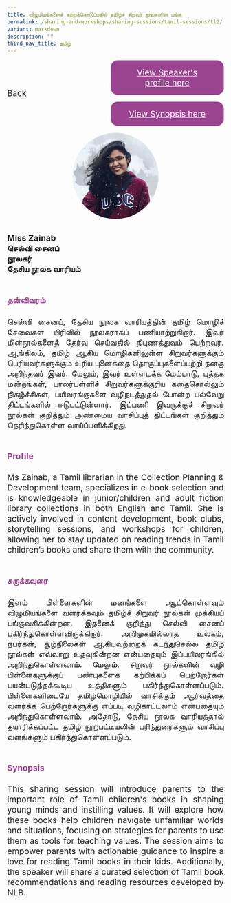 ```yaml
---
title: விழுமியங்களைக் கற்றுக்கொடுப்பதில் தமிழ்ச் சிறுவர் நூல்களின் பங்கு
permalink: /sharing-and-workshops/sharing-sessions/tamil-sessions/tl2/
variant: markdown
description: ""
third_nav_title: தமிழ்
---
```

<style>
.entry-title{
  font-size: 2.25rem;
  font-weight: 700;
  margin-bottom: 2rem;
  text-align: center;
}
.entry-content p{
  text-align: justify;
}

.entry-title.supported-by{
  margin-bottom: 0;
  margin-top: 3rem;
}

.entry-content .buttons-container{
  align-items: center;
  column-gap: 1rem;
  display: flex;
  flex-wrap: wrap;
  justify-content: center;
}
.entry-content .buttons-container .btn-link{
  background-color: #7431e8;
  border-radius: 0.4rem;
  color: #fff;
  font-size: 1.5rem;
  margin-bottom: 1rem;
  padding: 15px 20px;
  text-align: center;
  text-decoration: none;
  width: 15rem;
}
.entry-content .buttons-container .btn-link:hover{
  background-color: lightgrey;
}

.entry-content.sharing-sessions{
  align-items: center;
  display: flex;
  flex-direction: column;
  row-gap: 1.5rem;
}
.entry-content.sharing-sessions .session-item{
  align-items: flex-start;
  background-color:#d84178;
  border-radius: 0.5rem;
  color: #ffffff;
  row-gap: 2rem;
  display: flex;
  font-size: 1.1rem;
  flex-direction: column;
  line-height: 1.2;
  justify-content: space-between;
  margin-bottom: 2rem;
  padding: 1rem;
  width: 100%;
}
.entry-content.sharing-sessions .session-item .lower-wrapper{
  display: flex;
  flex-direction: column;
  row-gap: 2rem;
  width: 100%;
}
.entry-content.sharing-sessions .session-item .session-link{
  border: 2px solid lightgrey;
  border-radius: 0.5rem;
  padding: 1rem;
  text-align: center;
}
.entry-content.sharing-sessions .session-item .session-link a{
  color: #ffffff;
}

.entry-content.sharing-sessions.malay-sessions .session-item{
  background-color: #a3c864;
}

.entry-content.sharing-sessions.tamil-sessions .session-item,
.entry-content.sharing-sessions.preschools-exhibitors .session-item{
  background-color: #9b4490;
}

.entry-content.sharing-sessions.english-sessions .session-item{
  background-color: #fa0;
}

.entry-content.sharing-sessions.primary-secondary-exhibitors .session-item{
  background-color: #a3c864;
}

.entry-content.sharing-sessions .session-item .session-link:hover{
  background-color: lightgrey;
}

.entry-content.sharing-session-item{
  font-size: 1.2rem;
}
.entry-content.sharing-session-item .sharing-sessions-nav{
  align-items: center;
  column-gap: 1rem;
  display: flex;
  flex-wrap: wrap;
  justify-content: space-between;
  padding-bottom: 1rem;
}
.entry-content.sharing-session-item .sharing-sessions-nav .inner-nav-wrapper{
  column-gap: 1rem;
  display: flex;
  flex: 2;
  flex-wrap: wrap;
  justify-content: flex-end;
  row-gap: 1rem;
}
.entry-content.sharing-session-item .sharing-sessions-nav .inner-nav-wrapper .nav-btn{
  background-color: #d84178;
  border-radius: 1rem;
  color: #fff;
  padding: 1rem 2rem;
  text-align: center;
  width: 100%;
}
.entry-content.sharing-session-item.malay-session .sharing-sessions-nav .inner-nav-wrapper .nav-btn{
  background-color: #a3c864;
}
.entry-content.sharing-session-item.tamil-session .sharing-sessions-nav .inner-nav-wrapper .nav-btn{
  background-color: #9b4490;
}
.entry-content.sharing-session-item.english-session .sharing-sessions-nav .inner-nav-wrapper .nav-btn{
  background-color: #fa0;
}
.entry-content.sharing-session-item .sharing-sessions-nav .inner-nav-wrapper .nav-btn:hover{
  background-color: lightgrey;
}
.entry-content.sharing-session-item .profile-photo-container{
  align-items: center;
  column-gap: 1rem;
  display: flex;
  flex-wrap: wrap;
  justify-content: space-between;
  row-gap: 1rem;
}
.entry-content.sharing-session-item .profile-photo{
  align-items: center;
  column-gap: 2rem;
  display: flex;
  flex-wrap: wrap;
  justify-content: center;
  row-gap: 2rem;
  margin-bottom: 2rem;
}
.entry-content.sharing-session-item .profile-photo img{
  border-radius: 100px;
  width: 200px;
}
.entry-content.sharing-session-item.awardee-item .profile-photo{
  width: 100%;
}
.entry-content.sharing-session-item .profile-name{
  font-weight: 700;
  margin-bottom: 3rem;
}
.entry-content.sharing-session-item h4{
  color: #d84178;
}
.entry-content.sharing-session-item.malay-session h4{
  color: #a3c864;
}
.entry-content.sharing-session-item.tamil-session h4{
  color: #9b4490;
}
.entry-content.sharing-session-item.english-session h4{
  color: #fa0;
}
.entry-content.sharing-session-item.awardee-item h3,
.entry-content.sharing-session-item.awardee-item h4{
  color: #4372d6;
}
.entry-content.sharing-session-item .section-wrapper{
  margin-bottom: 3rem;
}

.entry-content.awardees-container h4{
  font-weight: 700;
  margin-bottom: 3rem;
}
.entry-content.awardees-container a{
  text-decoration: none;
}
.entry-content.awardees-container .section-wrapper{
  margin-bottom: 10rem;
}
.entry-content.awardees-container .section-row{
  column-gap: 1rem;
  display: flex;
  flex-wrap: wrap;
  justify-content: space-around;
  row-gap: 1rem;
}
.entry-content.awardees-container .section-column{
  width: 30%;
}
.entry-content.awardees-container .awardee-wrapper{
  align-items: center;
  display: flex;
  flex-direction: column;
  justify-content: center;
  row-gap: 1rem;
}
.entry-content.awardees-container .awardee-wrapper .awardee-pic{
  width: 10rem;
}
.entry-content.awardees-container .awardee-wrapper .awardee-profile{
  color: #484848;
  text-align: center;
}
.entry-content.awardees-container .awardee-wrapper .name-english{
  font-size: 1.25rem;
  margin-bottom: 1rem;
}
.entry-content.awardees-container .awardee-wrapper .name-chinese{
  font-size: 1.25rem;
  margin-bottom: 1rem;
}

.entry-content .btntop{
  position: fixed;
  float: right;
  bottom: 20px;
  right: 80px;
  z-index: 99;
  boder: none;
  background-color: #3bb9ff;
  cursor: pointer;
  padding: 15px;
  boder-radius: 4px;
  color: #fff;
  font-weight: 600;
}

.coming-soon{
  color: #7431e8;
  font-size: 2rem;
  font-weight: 700;
  margin-top: 3rem;
  text-align: center;
}

@media all and (min-width: 40rem ){
  .entry-content.sharing-sessions{
    align-items: flex-start;
    display: flex;
    flex-direction: column;
    row-gap: 1.5rem;
  }

  
  .entry-content.sharing-sessions .session-item .lower-wrapper{
    align-items: center;
    flex-direction: row;
    justify-content: space-between;
  }

  .entry-content.sharing-session-item .sharing-sessions-nav .inner-nav-wrapper .nav-btn{
    width: 45%;
  }
}
</style>

<div class="entry-content sharing-session-item tamil-session">
<div class="sharing-sessions-nav">
<a href="/sharing-and-workshops/sharing-sessions/tamil-sessions/">Back</a>
<div class="inner-nav-wrapper">
<a class="nav-btn" href="#C1">View Speaker's profile here</a>
<a class="nav-btn" href="#C2">View Synopsis here</a>
</div>
</div>

<div class="profile-photo">
<img alt="Zainab" src="/images/Sharing_sessions/zainab.jpg">
</div>

<div class="profile-name">
Miss Zainab<br>
செல்வி சைனப்<br>
நூலகர்<br>
தேசிய நூலக வாரியம்
</div>

<div class="section-wrapper">
<h4 id="C1">தன்விவரம்</h4>
<p>
செல்வி சைனப், தேசிய நூலக வாரியத்தின் தமிழ் மொழிச் சேவைகள் பிரிவில் நூலகராகப் பணியாற்றுகிறார். இவர் மின்நூல்களைத் தேர்வு செய்வதில் நிபுணத்துவம் பெற்றவர். ஆங்கிலம், தமிழ் ஆகிய மொழிகளிலுள்ள சிறுவர்களுக்கும் பெரியவர்களுக்கும் உரிய புனைகதை தொகுப்புகளைப்பற்றி நன்கு அறிந்தவர் இவர். மேலும், இவர் உள்ளடக்க மேம்பாடு, புத்தக மன்றங்கள், பாலர்பள்ளிச் சிறுவர்களுக்குரிய கதைசொல்லும் நிகழ்ச்சிகள், பயிலரங்குகளை வழிநடத்துதல் போன்ற பல்வேறு திட்டங்களில் ஈடுபட்டுள்ளார். இப்பணி இவருக்குச் சிறுவர் நூல்கள் குறித்தும் அண்மைய வாசிப்புத் திட்டங்கள் குறித்தும் தெரிந்துகொள்ள வாய்ப்பளிக்கிறது. 
</p>
</div>

<div class="section-wrapper">
<h4>Profile</h4>
<p>
Ms Zainab, a Tamil librarian in the Collection Planning &amp; Development team, specializes in e-book selection and is knowledgeable in junior/children and adult fiction library collections in both English and Tamil. She is actively involved in content development, book clubs, storytelling sessions, and workshops for children, allowing her to stay updated on reading trends in Tamil children’s books and share them with the community.
</p>
</div>

<div class="section-wrapper">
<h4 id="C2">சுருக்கவுரை</h4> 
<p>
இளம் பிள்ளைகளின் மனங்களை ஆட்கொள்ளவும் விழுமியங்களை வளர்க்கவும் தமிழ்ச் சிறுவர் நூல்கள் முக்கியப் பங்குவகிக்கின்றன. இதனைக் குறித்து செல்வி சைனப் பகிர்ந்துகொள்ளவிருக்கிறார். அறிமுகமில்லாத உலகம், நபர்கள், சூழ்நிலைகள் ஆகியவற்றைக் கடந்துசெல்ல தமிழ் நூல்கள் எவ்வாறு உதவுகின்றன என்பதையும் இப்பயிலரங்கில் அறிந்துகொள்ளலாம். மேலும், சிறுவர் நூல்களின் வழி பிள்ளைகளுக்குப் பண்புகளைக் கற்பிக்கப் பெற்றோர்கள் பயன்படுத்தக்கூடிய உத்திகளும் பகிர்ந்துகொள்ளப்படும். பிள்ளைகளிடையே தமிழ்மொழியில் வாசிக்கும் ஆர்வத்தை வளர்க்க பெற்றோர்களுக்கு எப்படி வழிகாட்டலாம் என்பதையும் அறிந்துகொள்ளலாம். அதோடு, தேசிய நூலக வாரியத்தால் தயாரிக்கப்பட்ட தமிழ் நூற்பட்டியலின் பரிந்துரைகளும் வாசிப்பு வளங்களும் பகிர்ந்துகொள்ளப்படும்.
</p>
</div>

<div class="section-wrapper">
<h4>Synopsis</h4> 
<p>
This sharing session will introduce parents to the important role of Tamil children's books in shaping young minds and instilling values. It will explore how these books help children navigate unfamiliar worlds and situations, focusing on strategies for parents to use them as tools for teaching values. The session aims to empower parents with actionable guidance to inspire a love for reading Tamil books in their kids. Additionally, the speaker will share a curated selection of Tamil book recommendations and reading resources developed by NLB. 
</p>
</div>

<div class="section-wrapper">
</div>
</div>